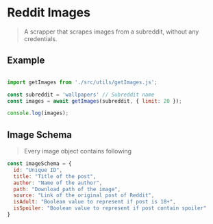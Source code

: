 # Reddit Images

> A scrapper that scrapes images from a subreddit, without any credentials.

## Example

```javascript

import getImages from './src/utils/getImages.js';

const subreddit = 'wallpapers' // Subreddit name
const images = await getImages(subreddit, { limit: 20 });

console.log(images);
```

## Image Schema

> Every image object contains following

```javascript
const imageSchema = {
  id: "Unique ID",
  title: "Title of the post",
  author: "Name of the author",
  path: "Download path of the image",
  source: "Link of the original post of Reddit",
  isAdult: "Boolean value to represent if post is 18+",
  isSpoiler: "Boolean value to represent if post contain spoiler"
}
```
